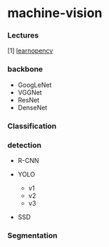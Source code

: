 # machine-vision

### Lectures
[1] [learnopencv](https://github.com/spmallick/learnopencv)



### backbone
- GoogLeNet
- VGGNet
- ResNet
- DenseNet

### Classification

### detection
- R-CNN

- YOLO 
  - v1
  - v2
  - v3

- SSD

### Segmentation


